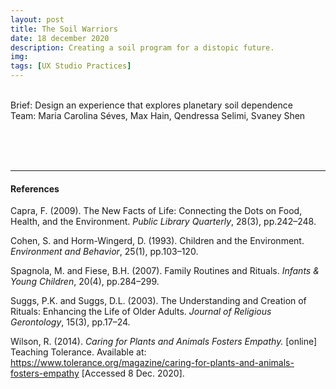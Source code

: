 ```yaml
---
layout: post
title: The Soil Warriors
date: 18 december 2020
description: Creating a soil program for a distopic future.
img: 
tags: [UX Studio Practices] 
---
```


<p class="about-content-box"> 
<br> 
Brief: Design an experience that explores planetary soil dependence
<BR>
Team: Maria Carolina Séves, Max Hain, Qendressa Selimi, Svaney Shen
<br><br></p>


<br>
<br>

***

#### References

Capra, F. (2009). The New Facts of Life: Connecting the Dots on Food, Health, and the Environment. *Public Library Quarterly*, 28(3), pp.242–248.

Cohen, S. and Horm-Wingerd, D. (1993). Children and the Environment. *Environment and Behavior*, 25(1), pp.103–120.

Spagnola, M. and Fiese, B.H. (2007). Family Routines and Rituals. *Infants & Young Children*, 20(4), pp.284–299.

Suggs, P.K. and Suggs, D.L. (2003). The Understanding and Creation of Rituals: Enhancing the Life of Older Adults. *Journal of Religious Gerontology*, 15(3), pp.17–24.

Wilson, R. (2014). *Caring for Plants and Animals Fosters Empathy.* [online] Teaching Tolerance. Available at: https://www.tolerance.org/magazine/caring-for-plants-and-animals-fosters-empathy [Accessed 8 Dec. 2020].